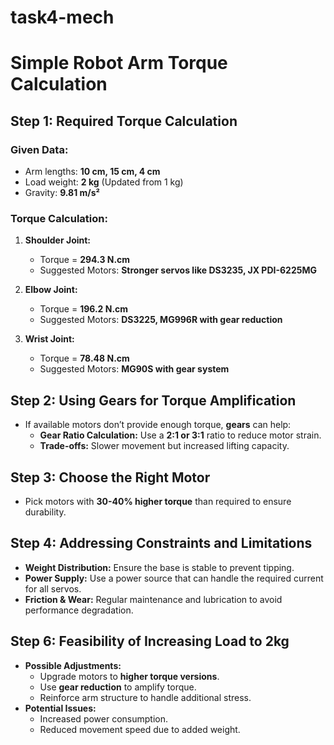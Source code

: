 # task4-mech
# Simple Robot Arm Torque Calculation

## Step 1: Required Torque Calculation

### Given Data:
- Arm lengths: **10 cm, 15 cm, 4 cm**
- Load weight: **2 kg** (Updated from 1 kg)
- Gravity: **9.81 m/s²**

### Torque Calculation:
1. **Shoulder Joint:**
   - Torque = **294.3 N.cm**
   - Suggested Motors: **Stronger servos like DS3235, JX PDI-6225MG**

2. **Elbow Joint:**
   - Torque = **196.2 N.cm**
   - Suggested Motors: **DS3225, MG996R with gear reduction**

3. **Wrist Joint:**
   - Torque = **78.48 N.cm**
   - Suggested Motors: **MG90S with gear system**

## Step 2: Using Gears for Torque Amplification
- If available motors don’t provide enough torque, **gears** can help:
  - **Gear Ratio Calculation:** Use a **2:1 or 3:1** ratio to reduce motor strain.
  - **Trade-offs:** Slower movement but increased lifting capacity.

## Step 3: Choose the Right Motor
- Pick motors with **30-40% higher torque** than required to ensure durability.

## Step 4: Addressing Constraints and Limitations
- **Weight Distribution:** Ensure the base is stable to prevent tipping.
- **Power Supply:** Use a power source that can handle the required current for all servos.
- **Friction & Wear:** Regular maintenance and lubrication to avoid performance degradation.

## Step 6: Feasibility of Increasing Load to 2kg
- **Possible Adjustments:**
  - Upgrade motors to **higher torque versions**.
  - Use **gear reduction** to amplify torque.
  - Reinforce arm structure to handle additional stress.
- **Potential Issues:**
  - Increased power consumption.
  - Reduced movement speed due to added weight.


